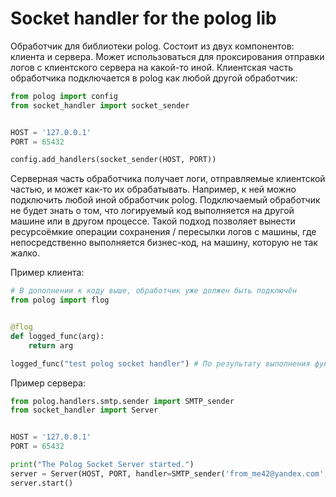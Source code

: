 # Socket handler for the polog lib

Обработчик для библиотеки polog. Состоит из двух компонентов: клиента и сервера. Может использоваться для проксирования отправки логов с клиентского сервера на какой-то иной. Клиентская часть обработчика подключается в polog как любой другой обработчик: 


```python
from polog import config
from socket_handler import socket_sender


HOST = '127.0.0.1'
PORT = 65432

config.add_handlers(socket_sender(HOST, PORT))
```

Серверная часть обработчика получает логи, отправляемые клиентской частью, и может как-то их обрабатывать. Например, к ней можно подключить любой иной обработчик polog. Подключаемый обработчик не будет знать о том, что логируемый код выполняется на другой машине или в другом процессе. Такой подход позволяет вынести ресурсоёмкие операции сохранения / пересылки логов с машины, где непосредственно выполняется бизнес-код, на машину, которую не так жалко.

Пример клиента:


```python
# В дополнении к коду выше, обработчик уже должен быть подключён
from polog import flog


@flog
def logged_func(arg):
    return arg

logged_func("test polog socket handler") # По результату выполнения функции на сервер будет отправлено сообщение с логом
```

Пример сервера:


```python
from polog.handlers.smtp.sender import SMTP_sender
from socket_handler import Server


HOST = '127.0.0.1'
PORT = 65432

print("The Polog Socket Server started.")
server = Server(HOST, PORT, handler=SMTP_sender('from_me42@yandex.com', 'JHjhhb87TY(*Ny08z)', 'smtp.yandex.ru', 'to_me@yandex.ru')
server.start()
```
